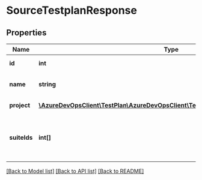 # SourceTestplanResponse

## Properties
Name | Type | Description | Notes
------------ | ------------- | ------------- | -------------
**id** | **int** | ID of the test plan. | [optional] 
**name** | **string** | Name of the test plan. | [optional] 
**project** | [**\AzureDevOpsClient\TestPlan\AzureDevOpsClient\TestPlan\Model\TeamProjectReference**](TeamProjectReference.md) | project reference | [optional] 
**suiteIds** | **int[]** | Id of suites to be cloned inside source Test Plan | [optional] 

[[Back to Model list]](../README.md#documentation-for-models) [[Back to API list]](../README.md#documentation-for-api-endpoints) [[Back to README]](../README.md)


